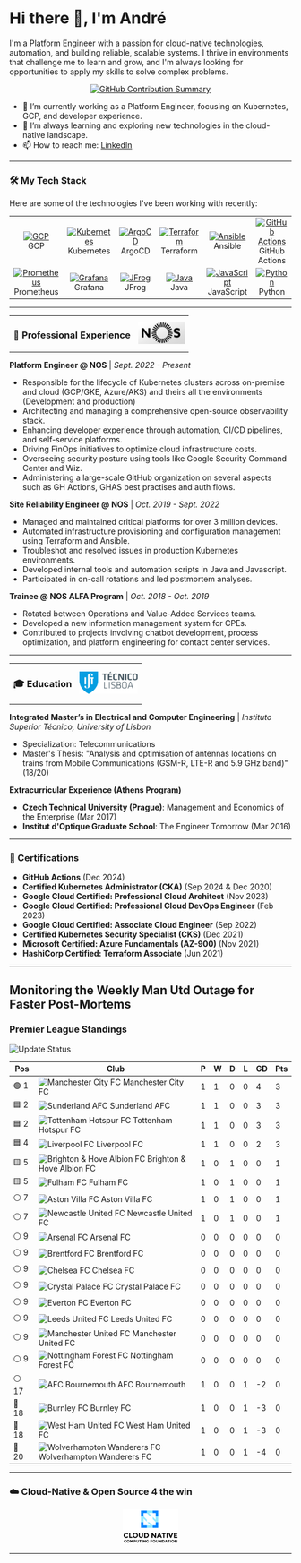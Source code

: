 # Hi there 👋, I'm André

I'm a Platform Engineer with a passion for cloud-native technologies, automation, and building reliable, scalable systems. I thrive in environments that challenge me to learn and grow, and I'm always looking for opportunities to apply my skills to solve complex problems.

<p align="center">
  <a href="https://github.com/andregribeiro">
    <img src="https://github-profile-summary-cards.vercel.app/api/cards/profile-details?username=andregribeiro&theme=radical" alt="GitHub Contribution Summary" />
  </a>
</p>

- 🔭 I’m currently working as a Platform Engineer, focusing on Kubernetes, GCP, and developer experience.
- 🌱 I’m always learning and exploring new technologies in the cloud-native landscape.
- 📫 How to reach me: [LinkedIn](https://www.linkedin.com/in/andr%C3%A9--ribeiro/)

---

### 🛠️ My Tech Stack

Here are some of the technologies I've been working with recently:

<table>
  <tr>
    <td align="center" width="96">
      <a href="#-cloud--orchestration">
        <img src="https://cdn.jsdelivr.net/gh/devicons/devicon/icons/googlecloud/googlecloud-original.svg" width="48" height="48" alt="GCP" />
      </a>
      <br>GCP
    </td>
    <td align="center" width="96">
      <a href="#-cloud--orchestration">
        <img src="https://cdn.jsdelivr.net/gh/devicons/devicon/icons/kubernetes/kubernetes-plain.svg" width="48" height="48" alt="Kubernetes" />
      </a>
      <br>Kubernetes
    </td>
    <td align="center" width="96">
      <a href="#-cicd--devops">
        <img src="https://cdn.jsdelivr.net/gh/devicons/devicon/icons/argocd/argocd-original.svg" width="48" height="48" alt="ArgoCD" />
      </a>
      <br>ArgoCD
    </td>
    <td align="center" width="96">
      <a href="#-cloud--orchestration">
        <img src="https://cdn.jsdelivr.net/gh/devicons/devicon/icons/terraform/terraform-original.svg" width="48" height="48" alt="Terraform" />
      </a>
      <br>Terraform
    </td>
    <td align="center" width="96">
      <a href="#-cloud--orchestration">
        <img src="https://cdn.jsdelivr.net/gh/devicons/devicon/icons/ansible/ansible-original.svg" width="48" height="48" alt="Ansible" />
      </a>
      <br>Ansible
    </td>
     <td align="center" width="96">
      <a href="#-cicd--devops">
        <img src="https://cdn.jsdelivr.net/gh/devicons/devicon/icons/github/github-original.svg" width="48" height="48" alt="GitHub Actions" />
      </a>
      <br>GitHub Actions
    </td>
  </tr>
  <tr>
   <td align="center" width="96">
      <a href="#-observability">
        <img src="https://cdn.jsdelivr.net/gh/devicons/devicon/icons/prometheus/prometheus-original.svg" width="48" height="48" alt="Prometheus" />
      </a>
      <br>Prometheus
    </td>
    <td align="center" width="96">
      <a href="#-observability">
        <img src="https://cdn.jsdelivr.net/gh/devicons/devicon/icons/grafana/grafana-original.svg" width="48" height="48" alt="Grafana" />
      </a>
      <br>Grafana
    </td>
     <td align="center" width="96">
      <a href="#-cicd--devops">
        <img src="https://www.vectorlogo.zone/logos/jfrog/jfrog-icon.svg" width="48" height="48" alt="JFrog" />
      </a>
      <br>JFrog
    </td>
    <td align="center" width="96">
      <a href="#-programming">
        <img src="https://cdn.jsdelivr.net/gh/devicons/devicon/icons/java/java-original.svg" width="48" height="48" alt="Java" />
      </a>
      <br>Java
    </td>
    <td align="center" width="96">
      <a href="#-programming">
        <img src="https://cdn.jsdelivr.net/gh/devicons/devicon/icons/javascript/javascript-original.svg" width="48" height="48" alt="JavaScript" />
      </a>
      <br>JavaScript
    </td>
    <td align="center" width="96">
      <a href="#-programming">
        <img src="https://cdn.jsdelivr.net/gh/devicons/devicon/icons/python/python-original.svg" width="48" height="48" alt="Python" />
      </a>
      <br>Python
    </td>
  </tr>
</table>

---

<table>
  <tr>
    <td><h3>💼 Professional Experience</h3></td>
    <td align="right"><img src="images/nos_logo.png" alt="NOS Logo" height="40"/></td>
  </tr>
</table>

**Platform Engineer @ NOS** | *Sept. 2022 - Present*

- Responsible for the lifecycle of Kubernetes clusters across on-premise and cloud (GCP/GKE, Azure/AKS) and theirs all the environments (Development and production)
- Architecting and managing a comprehensive open-source observability stack.
- Enhancing developer experience through automation, CI/CD pipelines, and self-service platforms.
- Driving FinOps initiatives to optimize cloud infrastructure costs.
- Overseeing security posture using tools like Google Security Command Center and Wiz.
- Administering a large-scale GitHub organization on several aspects such as GH Actions, GHAS best practises and auth flows.

**Site Reliability Engineer @ NOS** | *Oct. 2019 - Sept. 2022*

- Managed and maintained critical platforms for over 3 million devices.
- Automated infrastructure provisioning and configuration management using Terraform and Ansible.
- Troubleshot and resolved issues in production Kubernetes environments.
- Developed internal tools and automation scripts in Java and Javascript.
- Participated in on-call rotations and led postmortem analyses.

**Trainee @ NOS ALFA Program** | *Oct. 2018 - Oct. 2019*

- Rotated between Operations and Value-Added Services teams.
- Developed a new information management system for CPEs.
- Contributed to projects involving chatbot development, process optimization, and platform engineering for contact center services.

---

<table>
  <tr>
    <td><h3>🎓 Education</h3></td>
    <td align="right"><img src="images/ist_logo.png" alt="IST Logo" height="40"/></td>
  </tr>
</table>

**Integrated Master’s in Electrical and Computer Engineering** | *Instituto Superior Técnico, University of Lisbon*

- Specialization: Telecommunications
- Master's Thesis: "Analysis and optimisation of antennas locations on trains from Mobile Communications (GSM-R, LTE-R and 5.9 GHz band)" (18/20)

**Extracurricular Experience (Athens Program)**
- **Czech Technical University (Prague)**: Management and Economics of the Enterprise (Mar 2017)
- **Institut d'Optique Graduate School**: The Engineer Tomorrow (Mar 2016)

---

### 📜 Certifications

- **GitHub Actions** (Dec 2024)
- **Certified Kubernetes Administrator (CKA)** (Sep 2024 & Dec 2020)
- **Google Cloud Certified: Professional Cloud Architect** (Nov 2023)
- **Google Cloud Certified: Professional Cloud DevOps Engineer** (Feb 2023)
- **Google Cloud Certified: Associate Cloud Engineer** (Sep 2022)
- **Certified Kubernetes Security Specialist (CKS)** (Dec 2021)
- **Microsoft Certified: Azure Fundamentals (AZ-900)** (Nov 2021)
- **HashiCorp Certified: Terraform Associate** (Jun 2021)

---


## Monitoring the Weekly Man Utd Outage for Faster Post-Mortems

### Premier League Standings

![Update Status](https://github.com/andregribeiro/andregribeiro/workflows/Update%20Premier%20League%20Standings/badge.svg)

<!-- STANDINGS:START -->

| Pos |  Club  | P | W | D | L | GD | Pts |
|-----|------|----|---|---|---|----|----|
|  🟢 1 | <img src="https://crests.football-data.org/65.png" alt="Manchester City FC" width="20" height="20"> Manchester City FC | 1 | 1 | 0 | 0 | 4 | 3 |
|  🟦 2 | <img src="https://crests.football-data.org/71.png" alt="Sunderland AFC" width="20" height="20"> Sunderland AFC | 1 | 1 | 0 | 0 | 3 | 3 |
|  🟦 2 | <img src="https://crests.football-data.org/73.png" alt="Tottenham Hotspur FC" width="20" height="20"> Tottenham Hotspur FC | 1 | 1 | 0 | 0 | 3 | 3 |
|  🟦 4 | <img src="https://crests.football-data.org/64.png" alt="Liverpool FC" width="20" height="20"> Liverpool FC | 1 | 1 | 0 | 0 | 2 | 3 |
|  🟨 5 | <img src="https://crests.football-data.org/397.png" alt="Brighton & Hove Albion FC" width="20" height="20"> Brighton & Hove Albion FC | 1 | 0 | 1 | 0 | 0 | 1 |
|  🟨 5 | <img src="https://crests.football-data.org/63.png" alt="Fulham FC" width="20" height="20"> Fulham FC | 1 | 0 | 1 | 0 | 0 | 1 |
|  ⚪ 7 | <img src="https://crests.football-data.org/58.png" alt="Aston Villa FC" width="20" height="20"> Aston Villa FC | 1 | 0 | 1 | 0 | 0 | 1 |
|  ⚪ 7 | <img src="https://crests.football-data.org/67.png" alt="Newcastle United FC" width="20" height="20"> Newcastle United FC | 1 | 0 | 1 | 0 | 0 | 1 |
|  ⚪ 9 | <img src="https://crests.football-data.org/57.png" alt="Arsenal FC" width="20" height="20"> Arsenal FC | 0 | 0 | 0 | 0 | 0 | 0 |
|  ⚪ 9 | <img src="https://crests.football-data.org/402.png" alt="Brentford FC" width="20" height="20"> Brentford FC | 0 | 0 | 0 | 0 | 0 | 0 |
|  ⚪ 9 | <img src="https://crests.football-data.org/61.png" alt="Chelsea FC" width="20" height="20"> Chelsea FC | 0 | 0 | 0 | 0 | 0 | 0 |
|  ⚪ 9 | <img src="https://crests.football-data.org/354.png" alt="Crystal Palace FC" width="20" height="20"> Crystal Palace FC | 0 | 0 | 0 | 0 | 0 | 0 |
|  ⚪ 9 | <img src="https://crests.football-data.org/62.png" alt="Everton FC" width="20" height="20"> Everton FC | 0 | 0 | 0 | 0 | 0 | 0 |
|  ⚪ 9 | <img src="https://crests.football-data.org/341.png" alt="Leeds United FC" width="20" height="20"> Leeds United FC | 0 | 0 | 0 | 0 | 0 | 0 |
|  ⚪ 9 | <img src="https://crests.football-data.org/66.png" alt="Manchester United FC" width="20" height="20"> Manchester United FC | 0 | 0 | 0 | 0 | 0 | 0 |
|  ⚪ 9 | <img src="https://crests.football-data.org/351.png" alt="Nottingham Forest FC" width="20" height="20"> Nottingham Forest FC | 0 | 0 | 0 | 0 | 0 | 0 |
|  ⚪ 17 | <img src="https://crests.football-data.org/bournemouth.png" alt="AFC Bournemouth" width="20" height="20"> AFC Bournemouth | 1 | 0 | 0 | 1 | -2 | 0 |
|  🔴 18 | <img src="https://crests.football-data.org/328.png" alt="Burnley FC" width="20" height="20"> Burnley FC | 1 | 0 | 0 | 1 | -3 | 0 |
|  🔴 18 | <img src="https://crests.football-data.org/563.png" alt="West Ham United FC" width="20" height="20"> West Ham United FC | 1 | 0 | 0 | 1 | -3 | 0 |
|  🔴 20 | <img src="https://crests.football-data.org/76.png" alt="Wolverhampton Wanderers FC" width="20" height="20"> Wolverhampton Wanderers FC | 1 | 0 | 0 | 1 | -4 | 0 |

<!-- STANDINGS:END -->

---
### ☁️ Cloud-Native & Open Source 4 the win

<p align="center">
  <a href="https://www.cncf.io/" target="_blank">
    <img src="images/cncf.png" alt="CNCF Logo" width="100"/>
  </a>
</p>

---